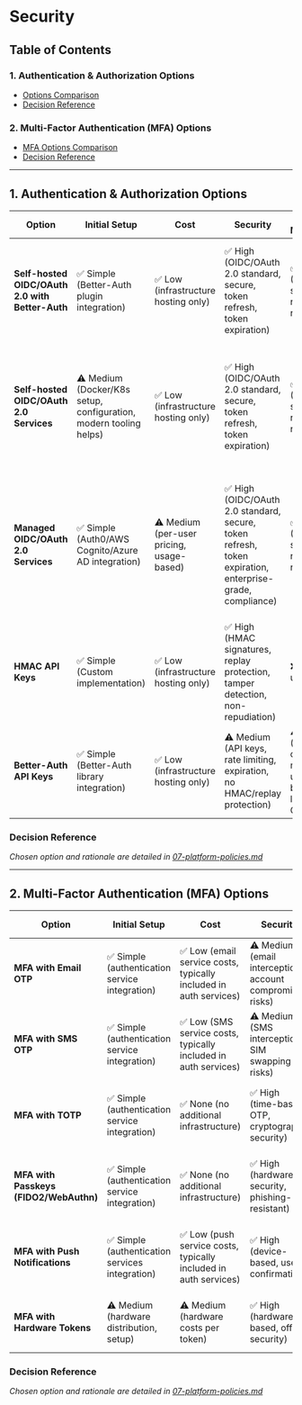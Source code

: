 # Security

## Table of Contents

### 1. Authentication & Authorization Options
- [Options Comparison](#authentication--authorization-options)
- [Decision Reference](#decision-reference)

### 2. Multi-Factor Authentication (MFA) Options
- [MFA Options Comparison](#mfa-options-comparison)
- [Decision Reference](#decision-reference-1)

---

## 1. Authentication & Authorization Options

| **Option** | **Initial Setup** | **Cost** | **Security** | **Access Management** | **Identity Sources** | **Maintenance** | **Compliance** | **Audit Logging** |
|------------|------------------|----------|-------------|---------------------|-------------------|-----------------|-------------------|-------------|
| **Self-hosted OIDC/OAuth 2.0 with Better-Auth** | ✅ Simple (Better-Auth plugin integration) | ✅ Low (infrastructure hosting only) | ✅ High (OIDC/OAuth 2.0 standard, secure, token refresh, token expiration) | ✅ High (OAuth scopes, roles, token revocation) | ✅ High (SAML, LDAP, social login, magic links, SMS/Email OTP) | ✅ Simple (Better-Auth handles OIDC server, user management) | ❌  Low (no compliance certifications yet) | ❌ N/A (not in-built yet, manual implementation required) |
| **Self-hosted OIDC/OAuth 2.0 Services** | ⚠️ Medium (Docker/K8s setup, configuration, modern tooling helps) | ✅ Low (infrastructure hosting only) | ✅ High (OIDC/OAuth 2.0 standard, secure, token refresh, token expiration) | ✅ High (OAuth scopes, roles, token revocation) | ✅ High (SAML, LDAP, social login, magic links, SMS/Email OTP, certificate-based) | ⚠️ Medium (server maintenance, modern solutions help) | ✅ High (SOC2, GDPR, HIPAA with proper configuration) | ✅ High (comprehensive audit logs, enterprise-grade) |
| **Managed OIDC/OAuth 2.0 Services** | ✅ Simple (Auth0/AWS Cognito/Azure AD integration) | ⚠️ Medium (per-user pricing, usage-based) | ✅ High (OIDC/OAuth 2.0 standard, secure, token refresh, token expiration, enterprise-grade, compliance) | ✅ High (OAuth scopes, roles, token revocation) | ✅ High (SAML, LDAP, social login, magic links, SMS/Email OTP, certificate-based, enterprise SSO) | ✅ Simple (managed service, automatic updates) | ✅ High (SOC2, GDPR, HIPAA, PCI DSS certified) | ✅ High (built-in audit logs, compliance reporting) |
| **HMAC API Keys** | ✅ Simple (Custom implementation) | ✅ Low (infrastructure hosting only) | ✅ High (HMAC signatures, replay protection, tamper detection, non-repudiation) | ❌ Low (no user context) | ❌ N/A (no identity sources, just API keys) | ⚠️ Medium (custom key management, manual rotation) | ❌ Low (no compliance features, extensive custom work required) | ❌ N/A (manual implementation required) |
| **Better-Auth API Keys** | ✅ Simple (Better-Auth library integration) | ✅ Low (infrastructure hosting only) | ⚠️ Medium (API keys, rate limiting, expiration, no HMAC/replay protection) | ⚠️ Medium (scopes, custom metadata, user context, but API key level not full OAuth 2.0) | ❌ N/A (no identity sources, just API keys) | ✅ Simple (Better-Auth handles key management, user management) | ❌ Low (no compliance certifications yet) | ❌ N/A (not in-built yet, manual implementation required) |

### Decision Reference
*Chosen option and rationale are detailed in [07-platform-policies.md](./07-platform-policies.md)*

---

## 2. Multi-Factor Authentication (MFA) Options

| **Option** | **Initial Setup** | **Cost** | **Security** | **Maintenance** | **Compliance** | **Audit Logging** |
|------------|------------------|----------|-------------|-----------------|-------------------|-------------|
| **MFA with Email OTP** | ✅ Simple (authentication service integration) | ✅ Low (email service costs, typically included in auth services) | ⚠️ Medium (email interception, account compromise risks) | ✅ Simple (authentication services typically handle Email OTP implementation) | ❌ Low (NIST recommends against email for high-security applications) | ✅ High (standard MFA audit logging) |
| **MFA with SMS OTP** | ✅ Simple (authentication service integration) | ✅ Low (SMS service costs, typically included in auth services) | ⚠️ Medium (SMS interception, SIM swapping risks) | ✅ Simple (authentication services typically handle SMS OTP implementation) | ❌ Low (NIST recommends against SMS for high-security applications) | ✅ High (standard MFA audit logging) |
| **MFA with TOTP** | ✅ Simple (authentication service integration) | ✅ None (no additional infrastructure) | ✅ High (time-based OTP, cryptographic security) | ✅ Simple (authentication services typically handle TOTP implementation) | ✅ High (RFC 6238 standard, NIST recommended for high-security applications) | ✅ High (standard MFA audit logging) |
| **MFA with Passkeys (FIDO2/WebAuthn)** | ✅ Simple (authentication service integration) | ✅ None (no additional infrastructure) | ✅ High (hardware security, phishing-resistant) | ✅ Simple (authentication services typically handle FIDO2/WebAuthn implementation) | ✅ High (FIDO2/WebAuthn standards, NIST recommended) | ✅ High (standard MFA audit logging) |
| **MFA with Push Notifications** | ✅ Simple (authentication services integration) | ✅ Low (push service costs, typically included in auth services) | ✅ High (device-based, user confirmation) | ✅ Simple (authentication services typically handle Push Notifications implementation) | ✅ High (NIST recommended for high-security applications) | ✅ High (standard MFA audit logging) |
| **MFA with Hardware Tokens** | ⚠️ Medium (hardware distribution, setup) | ⚠️ Medium (hardware costs per token) | ✅ High (hardware-based, offline security) | ⚠️ Medium (hardware management, distribution) | ✅ High (NIST recommended for high-security applications) | ✅ High (standard MFA audit logging) |

### Decision Reference
*Chosen option and rationale are detailed in [07-platform-policies.md](./07-platform-policies.md)*

